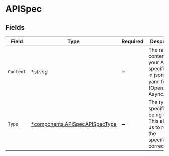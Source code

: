 # APISpec


## Fields

| Field                                                                                                                                                                                      | Type                                                                                                                                                                                       | Required                                                                                                                                                                                   | Description                                                                                                                                                                                | Example                                                                                                                                                                                    |
| ------------------------------------------------------------------------------------------------------------------------------------------------------------------------------------------ | ------------------------------------------------------------------------------------------------------------------------------------------------------------------------------------------ | ------------------------------------------------------------------------------------------------------------------------------------------------------------------------------------------ | ------------------------------------------------------------------------------------------------------------------------------------------------------------------------------------------ | ------------------------------------------------------------------------------------------------------------------------------------------------------------------------------------------ |
| `Content`                                                                                                                                                                                  | **string*                                                                                                                                                                                  | :heavy_minus_sign:                                                                                                                                                                         | The raw content of your API specification, in json or yaml format (OpenAPI or AsyncAPI).<br/>                                                                                              | {"openapi":"3.0.3","info":{"title":"Example API","version":"1.0.0"},"paths":{"/example":{"get":{"summary":"Example endpoint","responses":{"200":{"description":"Successful response"}}}}}} |
| `Type`                                                                                                                                                                                     | [*components.APISpecAPISpecType](../../models/components/apispecapispectype.md)                                                                                                            | :heavy_minus_sign:                                                                                                                                                                         | The type of specification being stored. This allows us to render the specification correctly.<br/>                                                                                         | oas3                                                                                                                                                                                       |